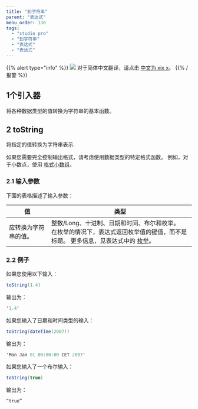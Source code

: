 ```yaml
---
title: "到字符串"
parent: "表达式"
menu_order: 130
tags:
  - "studio pro"
  - "到字符串"
  - "表达式"
  - "表达式"
---
```


{{% alert type="info" %}}
<img src="attachments/chinese-translation/china.png" style="display: inline-block; margin: 0" /> 对于简体中文翻译，请点击 [中文为 xix x](https://cdn.mendix.tencent-cloud.com/documentation/refguide8/to-string.pdf)。
{{% /报警 %}}

## 1个引入器

将各种数据类型的值转换为字符串的基本函数。

## 2 toString

将指定的值转换为字符串表示.

如果您需要完全控制输出格式，请考虑使用数据类型的特定格式函数。 例如，对于小数点，使用 [格式小数组](parse-and-format-decimal-function-calls)。

### 2.1 输入参数

下面的表格描述了输入参数：

| 值          | 类型                                                                                                            |
| ---------- | ------------------------------------------------------------------------------------------------------------- |
| 应转换为字符串的值。 | 整数/Long、十进制、日期和时间、布尔和枚举。<br />在枚举的情况下，表达式返回枚举值的键值，而不是标题。 更多信息，见表达式中的 [枚举](enumerations-in-expressions)。 |

### 2.2 例子

如果您使用以下输入：

```java
toString(1.4)
```

输出为：

```java
'1.4'
```

如果您输入了日期和时间类型的输入：

```java
toString(dateTime(2007))
```

输出为：

```java
'Mon Jan 01 00:00:00 CET 2007'
```

如果您输入了一个布尔输入：

```java
toString(true)
```

输出为：

```java
“true”
```